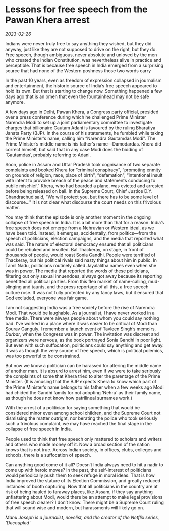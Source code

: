 # Lessons for free speech from the Pawan Khera arrest

*2023-02-26*

Indians were never truly free to say anything they wished, but they did
anyway, just like they are not supposed to drive on the right, but they
do. Free speech, though ambiguous, never absolute and unloved by the men
who created the Indian Constitution, was nevertheless alive in practice
and perceptible. That is because free speech in India emerged from a
surprising source that had none of the Western poshness those two words
carry

In the past 10 years, even as freedom of expression collapsed in
journalism and entertainment, the historic source of India’s free speech
appeared to hold its own. But that is starting to change now. Something
happened a few days ago that is an omen that even the fountainhead may
not be safe anymore.

A few days ago in Delhi, Pawan Khera, a Congress party official,
presided over a press conference during which he challenged Prime
Minister Narendra Modi to set up a joint parliamentary committee to
investigate charges that billionaire Gautam Adani is favoured by the
ruling Bharatiya Janata Party (BJP). In the course of his statements, he
fumbled while taking the Prime Minister’s name, calling him “Narendra
Gautamdas Modi". The Prime Minister’s middle name is his father’s
name—Damodardas. Khera did correct himself, but said that in any case
Modi does the bidding of ‘Gautamdas’, probably referring to Adani.

Soon, police in Assam and Uttar Pradesh took cognisance of two separate
complaints and booked Khera for “criminal conspiracy", “promoting enmity
on grounds of religion, race, place of birth", “defamation",
“intentional insult with intent to provoke breach of the peace and
statements conducing to public mischief." Khera, who had boarded a
plane, was evicted and arrested before being released on bail. In the
Supreme Court, Chief Justice D.Y. Chandrachud said, “We will protect
you, but there has to be some level of discourse…" It is not clear what
discourse the court needs on this frivolous matter.

You may think that the episode is only another moment in the ongoing
collapse of free speech in India. It is a bit more than that for a
reason. India’s free speech does not emerge from a Nehruvian or Western
ideal, as we have been told. Instead, it emerges, accidentally, from
politics—from the speech of politicians, election campaigns, and the
media that reported what was said. The nature of electoral democracy
ensured that all politicians could be rebuked and insulted. Bal
Thackeray, on stage, in front of thousands of people, would roast Sonia
Gandhi. People were terrified of Thackeray, but his political rivals
said nasty things about him in public. In Tamil Nadu, politicians
routinely called Jayalalitha names even when she was in power. The media
that reported the words of these politicians, filtering out only sexual
innuendoes, always got away because its reporting benefitted all
political parties. From this flea market of name-calling, mud-slinging
and taunts, and the press reportage of all this, a free speech culture
rose. It was not fully protected by any fancy laws, but it ensured that
God excluded, everyone was fair game.

I am not suggesting India was a free society before the rise of Narendra
Modi. That would be laughable. As a journalist, I have never worked in a
free media. There were always people about whom you could say nothing
bad. I’ve worked in a place where it was easier to be critical of Modi
than Sourav Ganguly. I remember a launch event of Tavleen Singh’s
memoirs, *Durbar*, when the Congress was in power. The invitation was
discreet and organizers were nervous, as the book portrayed Sonia Gandhi
in poor light. But even with such suffocation, politicians could say
anything and get away. It was as though the very source of free speech,
which is political polemics, was too powerful to be constrained.

But now we know a politician can be harassed for altering the middle
name of another man. It is absurd to arrest him, even if we were to take
seriously the complaints of some that Khera tried to alter the parentage
of the Prime Minister. (It is amusing that the BJP expects Khera to know
which part of the Prime Minister’s name belongs to his father when a few
weeks ago Modi had chided the Gandhi family for not adopting ‘Nehru’ as
their family name, as though he does not know how patrilineal surnames
work.)

With the arrest of a politician for saying something that would be
considered minor even among school children, and the Supreme Court not
dismissing the matter outright, nor berating the police who took
seriously such a frivolous complaint, we may have reached the final
stage in the collapse of free speech in India.

People used to think that free speech only mattered to scholars and
writers and others who made money off it. Now a broad section of the
nation knows that is not true. Across Indian society, in offices, clubs,
colleges and schools, there is a suffocation of speech.

Can anything good come of it all? Doesn’t India always need to hit a
nadir to come up with heroic moves? In the past, the self-interest of
politicians would periodically push them to seek refuge in moral ideas.
That is how India improved the stature of its Election Commission, and
greatly reduced instances of booth capturing. Now that all politicians
in the country are at risk of being hauled to faraway places, like
Assam, if they say anything unflattering about Modi, would there be an
attempt to make legal provisions of free speech clearer? I don’t know.
There might be a Supreme Court ruling that will sound wise and modern,
but harassments will likely go on.

*Manu Joseph is a journalist, novelist, and the creator of the Netflix
series, ‘Decoupled’*
